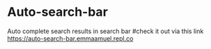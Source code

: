 # Auto-search-bar
Auto complete search results in search bar
#check it out via this link
https://auto-search-bar.emmaamuel.repl.co
